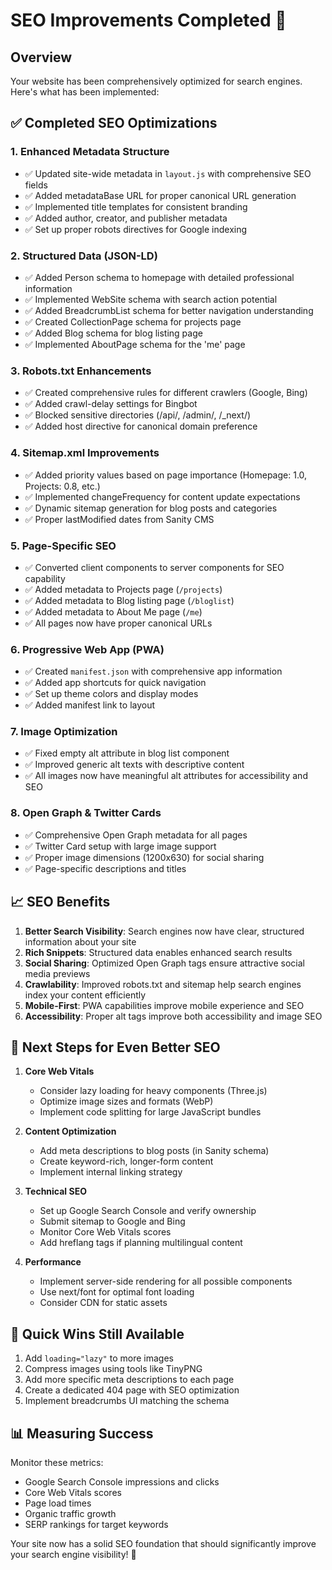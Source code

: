 # SEO Improvements Completed 🚀

## Overview
Your website has been comprehensively optimized for search engines. Here's what has been implemented:

## ✅ Completed SEO Optimizations

### 1. **Enhanced Metadata Structure**
- ✅ Updated site-wide metadata in `layout.js` with comprehensive SEO fields
- ✅ Added metadataBase URL for proper canonical URL generation
- ✅ Implemented title templates for consistent branding
- ✅ Added author, creator, and publisher metadata
- ✅ Set up proper robots directives for Google indexing

### 2. **Structured Data (JSON-LD)**
- ✅ Added Person schema to homepage with detailed professional information
- ✅ Implemented WebSite schema with search action potential
- ✅ Added BreadcrumbList schema for better navigation understanding
- ✅ Created CollectionPage schema for projects page
- ✅ Added Blog schema for blog listing page
- ✅ Implemented AboutPage schema for the 'me' page

### 3. **Robots.txt Enhancements**
- ✅ Created comprehensive rules for different crawlers (Google, Bing)
- ✅ Added crawl-delay settings for Bingbot
- ✅ Blocked sensitive directories (/api/, /admin/, /_next/)
- ✅ Added host directive for canonical domain preference

### 4. **Sitemap.xml Improvements**
- ✅ Added priority values based on page importance (Homepage: 1.0, Projects: 0.8, etc.)
- ✅ Implemented changeFrequency for content update expectations
- ✅ Dynamic sitemap generation for blog posts and categories
- ✅ Proper lastModified dates from Sanity CMS

### 5. **Page-Specific SEO**
- ✅ Converted client components to server components for SEO capability
- ✅ Added metadata to Projects page (`/projects`)
- ✅ Added metadata to Blog listing page (`/bloglist`)
- ✅ Added metadata to About Me page (`/me`)
- ✅ All pages now have proper canonical URLs

### 6. **Progressive Web App (PWA)**
- ✅ Created `manifest.json` with comprehensive app information
- ✅ Added app shortcuts for quick navigation
- ✅ Set up theme colors and display modes
- ✅ Added manifest link to layout

### 7. **Image Optimization**
- ✅ Fixed empty alt attribute in blog list component
- ✅ Improved generic alt texts with descriptive content
- ✅ All images now have meaningful alt attributes for accessibility and SEO

### 8. **Open Graph & Twitter Cards**
- ✅ Comprehensive Open Graph metadata for all pages
- ✅ Twitter Card setup with large image support
- ✅ Proper image dimensions (1200x630) for social sharing
- ✅ Page-specific descriptions and titles

## 📈 SEO Benefits

1. **Better Search Visibility**: Search engines now have clear, structured information about your site
2. **Rich Snippets**: Structured data enables enhanced search results
3. **Social Sharing**: Optimized Open Graph tags ensure attractive social media previews
4. **Crawlability**: Improved robots.txt and sitemap help search engines index your content efficiently
5. **Mobile-First**: PWA capabilities improve mobile experience and SEO
6. **Accessibility**: Proper alt tags improve both accessibility and image SEO

## 🔧 Next Steps for Even Better SEO

1. **Core Web Vitals**
   - Consider lazy loading for heavy components (Three.js)
   - Optimize image sizes and formats (WebP)
   - Implement code splitting for large JavaScript bundles

2. **Content Optimization**
   - Add meta descriptions to blog posts (in Sanity schema)
   - Create keyword-rich, longer-form content
   - Implement internal linking strategy

3. **Technical SEO**
   - Set up Google Search Console and verify ownership
   - Submit sitemap to Google and Bing
   - Monitor Core Web Vitals scores
   - Add hreflang tags if planning multilingual content

4. **Performance**
   - Implement server-side rendering for all possible components
   - Use next/font for optimal font loading
   - Consider CDN for static assets

## 🎯 Quick Wins Still Available

1. Add `loading="lazy"` to more images
2. Compress images using tools like TinyPNG
3. Add more specific meta descriptions to each page
4. Create a dedicated 404 page with SEO optimization
5. Implement breadcrumbs UI matching the schema

## 📊 Measuring Success

Monitor these metrics:
- Google Search Console impressions and clicks
- Core Web Vitals scores
- Page load times
- Organic traffic growth
- SERP rankings for target keywords

Your site now has a solid SEO foundation that should significantly improve your search engine visibility! 🎉